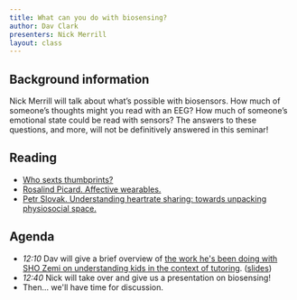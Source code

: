 ```yaml
---
title: What can you do with biosensing?
author: Dav Clark
presenters: Nick Merrill
layout: class
---
```


## Background information

Nick Merrill will talk about what’s possible with biosensors. How much of
someone’s thoughts might you read with an EEG? How much of someone’s emotional
state could be read with sensors? The answers to these questions, and more,
will not be definitively answered in this seminar!

## Reading

- [Who sexts thumbprints?](https://medium.com/message/who-sexts-thumbprints-2138641c98c)
- [Rosalind Picard. Affective wearables.](http://citeseerx.ist.psu.edu/viewdoc/download?doi=10.1.1.54.9760&rep=rep1&type=pdf)
- [Petr Slovak. Understanding heartrate sharing: towards unpacking physiosocial space.](http://dl.acm.org/citation.cfm?id=2208526)

## Agenda

- *12:10* Dav will give a brief overview of [the work he's been doing with SHO
  Zemi on understanding kids in the context of
  tutoring](http://hackingmeasurement.berkeley.edu/projects/primary-ed-tutoring.html).
  ([slides](/syllabus/presenter-materials/natsuzemi-android.pptx))
- *12:40* Nick will take over and give us a presentation on biosensing!
- Then... we'll have time for discussion.
